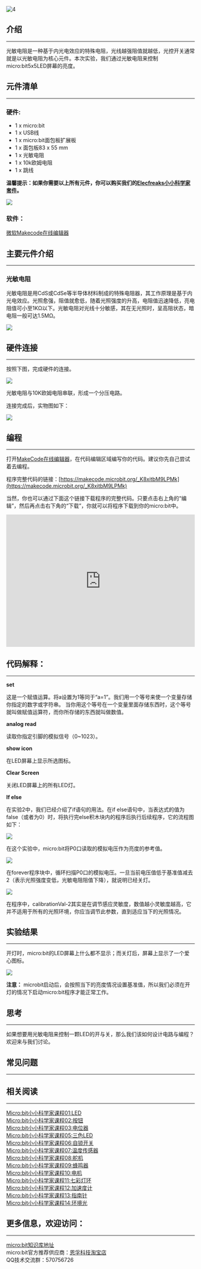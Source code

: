 ![4](https://i.imgur.com/MwngMAi.jpg)

## 介绍  
---

光敏电阻是一种基于内光电效应的特殊电阻，光线越强阻值就越低，光控开关通常就是以光敏电阻为核心元件。本次实验，我们通过光敏电阻来控制micro:bit5x5LED屏幕的亮度。


## 元件清单  
---

### 硬件:  

- 1 x micro:bit  
- 1 x USB线  
- 1 x micro:bit面包板扩展板  
- 1 x 面包板83 x 55 mm  
- 1 x 光敏电阻  
- 1 x 10k欧姆电阻  
- 1 x 跳线  

**温馨提示：如果你需要以上所有元件，你可以购买我们的[Elecfreaks小小科学家套件](https://item.taobao.com/item.htm?spm=a1z10.1-c-s.w4024-17803785896.2.18dc3f94XOgpWg&id=562837851877&scene=taobao_shop)。**


![](https://i.imgur.com/W4tseua.jpg)

### 软件：  

[微软Makecode在线编辑器](https://makecode.microbit.org/)


## 主要元件介绍  
---

### 光敏电阻

光敏电阻是用CdS或CdSe等半导体材料制成的特殊电阻器，其工作原理是基于内光电效应。光照愈强，阻值就愈低，随着光照强度的升高，电阻值迅速降低，亮电阻值可小至1KΩ以下。光敏电阻对光线十分敏感，其在无光照时，呈高阻状态，暗电阻一般可达1.5MΩ。  

![](https://i.imgur.com/jS03zGQ.jpg)


## 硬件连接  
---

按照下图，完成硬件的连接。

![](https://i.imgur.com/FtQDhiS.jpg)

光敏电阻与10K欧姆电阻串联，形成一个分压电路。

连接完成后，实物图如下：

![](https://i.imgur.com/TMd3Fq8.jpg)


## 编程  
---

打开[MakeCode在线编辑器](https://makecode.microbit.org/)，在代码编辑区域编写你的代码。建议你先自己尝试着去编程。

程序完整代码的链接：[https://makecode.microbit.org/_K8xitbM9LPMk](https://makecode.microbit.org/_K8xitbM9LPMk)

当然，你也可以通过下面这个链接下载程序的完整代码。只要点击右上角的“编辑”，然后再点击右下角的“下载”，你就可以将程序下载到你的micro:bit中。

<div style="position:relative;height:0;padding-bottom:70%;overflow:hidden;"><iframe style="position:absolute;top:0;left:0;width:100%;height:100%;" src="https://makecode.microbit.org/#pub:_K8xitbM9LPMk" frameborder="0" sandbox="allow-popups allow-forms allow-scripts allow-same-origin"></iframe></div>


## 代码解释：
---

**set**

这是一个赋值运算。将a设置为1等同于“a=1”。我们用一个等号来使一个变量存储你指定的数字或字符串。
当你用这个等号在一个变量里面存储东西时，这个等号就叫做赋值运算符，而你所存储的东西就叫做数值。

**analog read**

读取你指定引脚的模拟信号（0~1023）。

**show icon**

在LED屏幕上显示所选图标。

**Clear Screen**

关闭LED屏幕上的所有LED灯。

**If else**

在实验2中，我们已经介绍了if语句的用法。在if else语句中，当表达式的值为false（或者为0）时，将执行完else积木块内的程序后执行后续程序，它的流程图如下：

![](https://i.imgur.com/E5Xi2Uu.jpg)

在这个实验中，micro:bit将P0口读取的模拟电压作为亮度的参考值。

![](https://i.imgur.com/Tck85NO.jpg)

在forever程序块中，循环扫描P0口的模拟电压。一旦当前电压值低于基准值减去2（表示光照强度变低，光敏电阻阻值下降），就说明已经关灯。 

![](https://i.imgur.com/K8tmDxV.jpg)

在程序中，calibrationVal-2其实是在调节感应灵敏度，数值越小灵敏度越高，它并不适用于所有的光照环境，你应当调节此参数，直到适应当下的光照情况。


## 实验结果  
---

开灯时，micro:bit的LED屏幕上什么都不显示；而关灯后，屏幕上显示了一个爱心图标。

![](https://i.imgur.com/1Xu4lBR.gif)

**注意：**
microbit启动后，会按照当下的亮度情况设置基准值，所以我们必须在开灯的情况下启动micro:bit程序才能正常工作。


## 思考  
---

如果想要用光敏电阻来控制一颗LED的开与关，那么我们该如何设计电路与编程？欢迎来与我们讨论。


## 常见问题  
---  


## 相关阅读    
---  

[Micro:bit小小科学家课程01:LED](/Micro_bit_Starter_Kit_Lesson_01_LED_CN/)                 
[Micro:bit小小科学家课程02:按钮](/Micro_bit_Starter_Kit_Lesson_02_Button_CN/)   
[Micro:bit小小科学家课程03:电位器](/Micro_bit_Starter_Kit_Lesson_03_Trimpot_CN/)  
[Micro:bit小小科学家课程05:三色LED](/Micro_bit_Starter_Kit_Lesson_05_RGB_LED_CN/)   
[Micro:bit小小科学家课程06:自锁开关](/Micro_bit_Starter_Kit_Lesson_06_Self_lock_Switch_CN/)  
[Micro:bit小小科学家课程07:温度传感器](/Micro_bit_Starter_Kit_Lesson_07_Temperature_Sensor_CN/)   
[Micro:bit小小科学家课程08:舵机](/Micro_bit_Starter_Kit_Lesson_08_Servo_CN/)  
[Micro:bit小小科学家课程09:蜂鸣器](/Micro_bit_Starter_Kit_Lesson_09_Buzzer_CN/)  
[Micro:bit小小科学家课程10:电机](/Micro_bit_Starter_Kit_Lesson_10_Motor_CN/)  
[Micro:bit小小科学家课程11:七彩灯环](/Micro_bit_Starter_Kit_Lesson_11_Rainbow_LED_CN/)  
[Micro:bit小小科学家课程12:加速度计](/Micro_bit_Starter_Kit_Lesson_12_Accelerometer_CN/)  
[Micro:bit小小科学家课程13:指南针](/Micro_bit_Starter_Kit_Lesson_13_Compass_CN/)  
[Micro:bit小小科学家课程14:环境光](/Micro_bit_Starter_Kit_Lesson_14_Ambient_Light_CN/)     


## 更多信息，欢迎访问：
---
[micro:bit知识库地址](https://www.elecfreaks.com/learn-cn/)       
micro:bit官方推荐供应商：[恩孚科技淘宝店](https://shop69086944.taobao.com/?spm=a230r.7195193.1997079397.2.RSthR0)    
QQ技术交流群：570756726     
